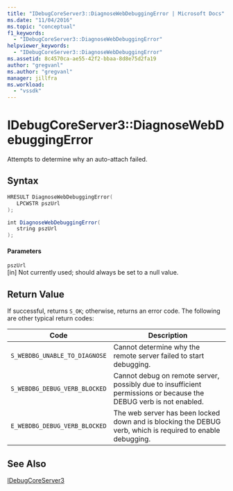 ```yaml
---
title: "IDebugCoreServer3::DiagnoseWebDebuggingError | Microsoft Docs"
ms.date: "11/04/2016"
ms.topic: "conceptual"
f1_keywords: 
  - "IDebugCoreServer3::DiagnoseWebDebuggingError"
helpviewer_keywords: 
  - "IDebugCoreServer3::DiagnoseWebDebuggingError"
ms.assetid: 8c4570ca-ae55-42f2-bbaa-8d8e75d2fa19
author: "gregvanl"
ms.author: "gregvanl"
manager: jillfra
ms.workload: 
  - "vssdk"
---
```

# IDebugCoreServer3::DiagnoseWebDebuggingError
Attempts to determine why an auto-attach failed.  
  
## Syntax  
  
```cpp  
HRESULT DiagnoseWebDebuggingError(  
   LPCWSTR pszUrl  
);  
```  
  
```csharp  
int DiagnoseWebDebuggingError(  
   string pszUrl  
);  
```  
  
#### Parameters  
 `pszUrl`  
 [in] Not currently used; should always be set to a null value.  
  
## Return Value  
 If successful, returns `S_OK`; otherwise, returns an error code. The following are other typical return codes:  
  
|Code|Description|  
|----------|-----------------|  
|`S_WEBDBG_UNABLE_TO_DIAGNOSE`|Cannot determine why the remote server failed to start debugging.|  
|`S_WEBDBG_DEBUG_VERB_BLOCKED`|Cannot debug on remote server, possibly due to insufficient permissions or because the DEBUG verb is not enabled.|  
|`E_WEBDBG_DEBUG_VERB_BLOCKED`|The web server has been locked down and is blocking the DEBUG verb, which is required to enable debugging.|  
  
## See Also  
 [IDebugCoreServer3](../../../extensibility/debugger/reference/idebugcoreserver3.md)